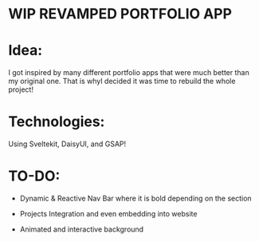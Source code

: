 # WIP REVAMPED PORTFOLIO APP

# Idea:

I got inspired by many different portfolio apps that were much better than my original one. That is whyI decided it was time to rebuild the whole project!

# Technologies:
Using Sveltekit, DaisyUI, and GSAP!

# TO-DO:

- Dynamic & Reactive Nav Bar where it is bold depending on the section

- Projects Integration and even embedding into website

- Animated and interactive background
